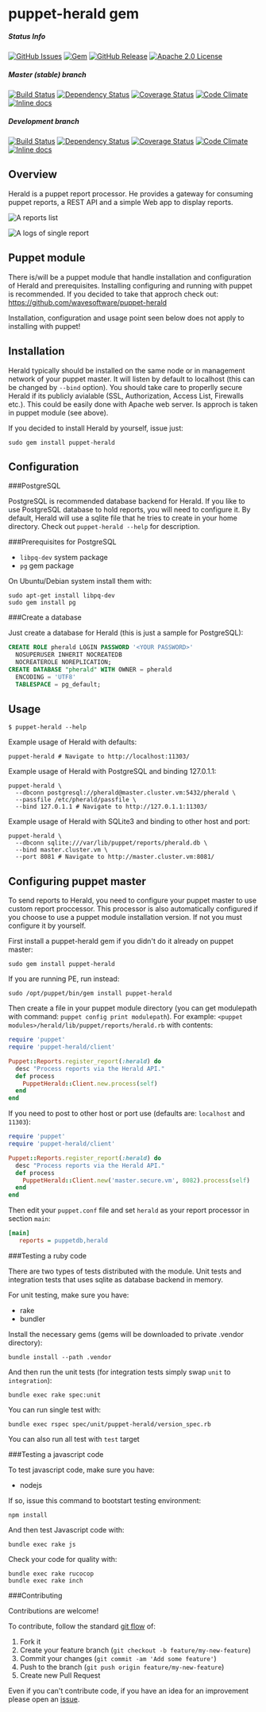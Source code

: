 puppet-herald gem
========

##### Status Info
[![GitHub Issues](https://img.shields.io/github/issues/wavesoftware/gem-puppet-herald.svg)](https://github.com/wavesoftware/gem-puppet-herald/issues) [![Gem](http://img.shields.io/gem/v/puppet-herald.svg)](https://rubygems.org/gems/puppet-herald) [![GitHub Release](https://img.shields.io/github/release/wavesoftware/gem-puppet-herald.svg)](https://github.com/wavesoftware/gem-puppet-herald/releases) [![Apache 2.0 License](http://img.shields.io/badge/license-Apache%202.0-blue.svg)](https://raw.githubusercontent.com/wavesoftware/gem-puppet-herald/develop/LICENSE)

##### Master (stable) branch
[![Build Status](https://img.shields.io/travis/wavesoftware/gem-puppet-herald/master.svg)](https://travis-ci.org/wavesoftware/gem-puppet-herald) [![Dependency Status](https://gemnasium.com/wavesoftware/gem-puppet-herald.svg)](https://gemnasium.com/wavesoftware/gem-puppet-herald) [![Coverage Status](https://img.shields.io/coveralls/wavesoftware/gem-puppet-herald/master.svg)](https://coveralls.io/r/wavesoftware/gem-puppet-herald?branch=master) [![Code Climate](https://codeclimate.com/github/wavesoftware/gem-puppet-herald/badges/gpa.svg?branch=master)](https://codeclimate.com/github/wavesoftware/gem-puppet-herald) [![Inline docs](http://inch-ci.org/github/wavesoftware/gem-puppet-herald.svg?branch=master)](http://inch-ci.org/github/wavesoftware/gem-puppet-herald)

##### Development branch
[![Build Status](https://img.shields.io/travis/wavesoftware/gem-puppet-herald/develop.svg)](https://travis-ci.org/wavesoftware/gem-puppet-herald) [![Dependency Status](https://gemnasium.com/wavesoftware/gem-puppet-herald.svg)](https://gemnasium.com/wavesoftware/gem-puppet-herald) [![Coverage Status](https://img.shields.io/coveralls/wavesoftware/gem-puppet-herald/develop.svg)](https://coveralls.io/r/wavesoftware/gem-puppet-herald?branch=develop) [![Code Climate](https://codeclimate.com/github/wavesoftware/gem-puppet-herald/badges/gpa.svg?branch=develop)](https://codeclimate.com/github/wavesoftware/gem-puppet-herald) [![Inline docs](http://inch-ci.org/github/wavesoftware/gem-puppet-herald.svg?branch=develop)](http://inch-ci.org/github/wavesoftware/gem-puppet-herald) 

Overview
--------

Herald is a puppet report processor. He provides a gateway for consuming puppet reports, a REST API and a simple Web app to display reports.

![A reports list](https://raw.githubusercontent.com/wavesoftware/gem-puppet-herald/gh-pages/images/reports.png)

![A logs of single report](https://raw.githubusercontent.com/wavesoftware/gem-puppet-herald/gh-pages/images/logs.png)

Puppet module
-----

There is/will be a puppet module that handle installation and configuration of Herald and prerequisites. Installing configuring and running with puppet is recommended. If you decided to take that approch check out: https://github.com/wavesoftware/puppet-herald

Installation, configuration and usage point seen below does not apply to installing with puppet!


Installation
-----

Herald typically should be installed on the same node or in management network of your puppet master. It will listen by default to localhost (this can be changed by `--bind` option). You should take care to properlly secure Herald if its publicly avialable (SSL, Authorization, Access List, Firewalls etc.). This could be easily done with Apache web server. Is approch is taken in puppet module (see above).

If you decided to install Herald by yourself, issue just:

```shell
sudo gem install puppet-herald
```

Configuration
-----

###PostgreSQL

PostgreSQL is recommended database backend for Herald. If you like to use PostgreSQL database to hold reports, you will need to configure it. By default, Herald will use a sqlite file that he tries to create in your home directory. Check out `puppet-herald --help` for description.

###Prerequisites for PostgreSQL

 * `libpq-dev` system package
 * `pg` gem package

On Ubuntu/Debian system install them with:

```shell
sudo apt-get install libpq-dev
sudo gem install pg
```

###Create a database

Just create a database for Herald (this is just a sample for PostgreSQL):

```sql
CREATE ROLE pherald LOGIN PASSWORD '<YOUR PASSWORD>'
  NOSUPERUSER INHERIT NOCREATEDB
  NOCREATEROLE NOREPLICATION;
CREATE DATABASE "pherald" WITH OWNER = pherald
  ENCODING = 'UTF8'
  TABLESPACE = pg_default;
```

Usage
-----

```shell
$ puppet-herald --help
```

Example usage of Herald with defaults:

```shell
puppet-herald # Navigate to http://localhost:11303/
```

Example usage of Herald with PostgreSQL and binding 127.0.1.1:

```shell
puppet-herald \
  --dbconn postgresql://pherald@master.cluster.vm:5432/pherald \
  --passfile /etc/pherald/passfile \
  --bind 127.0.1.1 # Navigate to http://127.0.1.1:11303/
```

Example usage of Herald with SQLite3 and binding to other host and port:

```shell
puppet-herald \
  --dbconn sqlite:///var/lib/puppet/reports/pherald.db \
  --bind master.cluster.vm \
  --port 8081 # Navigate to http://master.cluster.vm:8081/
```

Configuring puppet master
-------------------------

To send reports to Herald, you need to configure your puppet master to use custom report proccessor. This processor is also automatically configured if you choose to use a puppet module installation version. If not you must configure it by yourself.

First install a puppet-herald gem if you didn't do it already on puppet master:

```shell
sudo gem install puppet-herald
```

If you are running PE, run instead:

```shell
sudo /opt/puppet/bin/gem install puppet-herald
```

Then create a file in your puppet module directory (you can get modulepath with command: `puppet config print modulepath`). For example: `<puppet modules>/herald/lib/puppet/reports/herald.rb` with contents:

```ruby
require 'puppet'
require 'puppet-herald/client'

Puppet::Reports.register_report(:herald) do
  desc "Process reports via the Herald API."
  def process
    PuppetHerald::Client.new.process(self)
  end
end
```

If you need to post to other host or port use (defaults are: `localhost` and `11303`):

```ruby
require 'puppet'
require 'puppet-herald/client'

Puppet::Reports.register_report(:herald) do
  desc "Process reports via the Herald API."
  def process
    PuppetHerald::Client.new('master.secure.vm', 8082).process(self)
  end
end
```

Then edit your `puppet.conf` file and set `herald` as your report processor in section `main`:

```ini
[main]
   reports = puppetdb,herald
```

###Testing a ruby code

There are two types of tests distributed with the module. Unit tests and integration tests that uses sqlite as database backend in memory.

For unit testing, make sure you have:

 * rake
 * bundler

Install the necessary gems (gems will be downloaded to private .vendor directory):

```shell
bundle install --path .vendor
```

And then run the unit tests (for integration tests simply swap `unit` to `integration`):

```shell
bundle exec rake spec:unit
```

You can run single test with:

```shell
bundle exec rspec spec/unit/puppet-herald/version_spec.rb
```

You can also run all test with `test` target

###Testing a javascript code

To test javascript code, make sure you have:

 * nodejs

If so, issue this command to bootstart testing environment:

```shell
npm install
```

And then test Javascript code with:

```shell
bundle exec rake js
```

Check your code for quality with:

```shell
bundle exec rake rucocop
bundle exec rake inch
```

###Contributing

Contributions are welcome!

To contribute, follow the standard [git flow](http://danielkummer.github.io/git-flow-cheatsheet/) of:

1. Fork it
1. Create your feature branch (`git checkout -b feature/my-new-feature`)
1. Commit your changes (`git commit -am 'Add some feature'`)
1. Push to the branch (`git push origin feature/my-new-feature`)
1. Create new Pull Request

Even if you can't contribute code, if you have an idea for an improvement please open an [issue](https://github.com/wavesoftware/gem-puppet-herald/issues).
